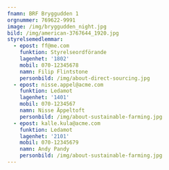 ```yaml
---
fnamn: BRF Bryggudden 1
orgnummer: 769622-9991
image: /img/bryggudden_night.jpg
bild: /img/american-3767644_1920.jpg
styrelsemedlemmar:
  - epost: ff@me.com
    funktion: Styrelseordförande
    lagenhet: '1802'
    mobil: 070-12345678
    namn: Filip Flintstone
    personbild: /img/about-direct-sourcing.jpg
  - epost: nisse.appel@acme.com
    funktion: Ledamot
    lagenhet: '1401'
    mobil: 070-1234567
    namn: Nisse Äppeltoft
    personbild: /img/about-sustainable-farming.jpg
  - epost: kalle.kula@acme.com
    funktion: Ledamot
    lagenhet: '2101'
    mobil: 070-12345679
    namn: Andy Pandy
    personbild: /img/about-sustainable-farming.jpg
---
```


